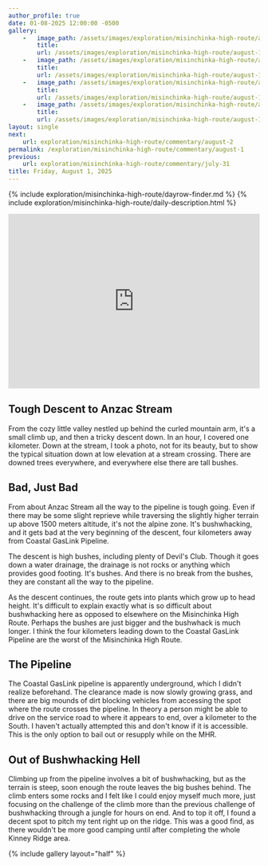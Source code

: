 ```yaml
---
author_profile: true
date: 01-08-2025 12:00:00 -0500
gallery: 
    -   image_path: /assets/images/exploration/misinchinka-high-route/august-1/small/9539.jpg
        title: 
        url: /assets/images/exploration/misinchinka-high-route/august-1/large/9539.jpg
    -   image_path: /assets/images/exploration/misinchinka-high-route/august-1/small/9540.jpg
        title: 
        url: /assets/images/exploration/misinchinka-high-route/august-1/large/9540.jpg
    -   image_path: /assets/images/exploration/misinchinka-high-route/august-1/small/9541.jpg
        title: 
        url: /assets/images/exploration/misinchinka-high-route/august-1/large/9541.jpg
    -   image_path: /assets/images/exploration/misinchinka-high-route/august-1/small/9542.jpg
        title: 
        url: /assets/images/exploration/misinchinka-high-route/august-1/large/9542.jpg
layout: single
next:
    url: exploration/misinchinka-high-route/commentary/august-2
permalink: /exploration/misinchinka-high-route/commentary/august-1
previous:
    url: exploration/misinchinka-high-route/commentary/july-31
title: Friday, August 1, 2025
---
```

{% include exploration/misinchinka-high-route/dayrow-finder.md %}
{% include exploration/misinchinka-high-route/daily-description.html %}

<iframe width="100%" height="350px" frameborder="0" allowfullscreen src="https://caltopo.com/m/81M8ML1"></iframe>

## Tough Descent to Anzac Stream

From the cozy little valley nestled up behind the curled mountain arm, it's a small climb up, and then a tricky descent down. In an hour, I covered one kilometer. Down at the stream, I took a photo, not for its beauty, but to show the typical situation down at low elevation at a stream crossing. There are downed trees everywhere, and everywhere else there are tall bushes.

## Bad, Just Bad

From about Anzac Stream all the way to the pipeline is tough going. Even if there may be some slight reprieve while traversing the slightly higher terrain up above 1500 meters altitude, it's not the alpine zone. It's bushwhacking, and it gets bad at the very beginning of the descent, four kilometers away from Coastal GasLink Pipeline.

The descent is high bushes, including plenty of Devil's Club. Though it goes down a water drainage, the drainage is not rocks or anything which provides good footing. It's bushes. And there is no break from the bushes, they are constant all the way to the pipeline.

As the descent continues, the route gets into plants which grow up to head height. It's difficult to explain exactly what is so difficult about bushwhacking here as opposed to elsewhere on the Misinchinka High Route. Perhaps the bushes are just bigger and the bushwhack is much longer. I think the four kilometers leading down to the Coastal GasLink Pipeline are the worst of the Misinchinka High Route.

## The Pipeline

The Coastal GasLink pipeline is apparently underground, which I didn't realize beforehand. The clearance made is now slowly growing grass, and there are big mounds of dirt blocking vehicles from accessing the spot where the route crosses the pipeline. In theory a person might be able to drive on the service road to where it appears to end, over a kilometer to the South. I haven't actually attempted this and don't know if it is accessible. This is the only option to bail out or resupply while on the MHR.

## Out of Bushwhacking Hell

Climbing up from the pipeline involves a bit of bushwhacking, but as the terrain is steep, soon enough the route leaves the big bushes behind. The climb enters some rocks and I felt like I could enjoy myself much more, just focusing on the challenge of the climb more than the previous challenge of bushwhacking through a jungle for hours on end. And to top it off, I found a decent spot to pitch my tent right up on the ridge. This was a good find, as there wouldn't be more good camping until after completing the whole Kinney Ridge area.

{% include gallery layout="half" %}